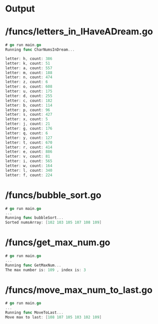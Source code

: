Output
===

# /funcs/letters_in_IHaveADream.go

```go
# go run main.go
Running func CharNumsInDream...

letter: h, count: 386
letter: k, count: 51
letter: a, count: 557
letter: m, count: 188
letter: n, count: 474
letter: z, count: 6
letter: o, count: 608
letter: u, count: 175
letter: d, count: 255
letter: c, count: 182
letter: b, count: 114
letter: p, count: 96
letter: s, count: 427
letter: x, count: 5
letter: j, count: 21
letter: g, count: 176
letter: q, count: 6
letter: y, count: 127
letter: t, count: 670
letter: r, count: 414
letter: e, count: 886
letter: v, count: 81
letter: i, count: 565
letter: w, count: 164
letter: l, count: 340
letter: f, count: 224
```

# /funcs/bubble_sort.go

```go
# go run main.go
...
Running func bubbleSort...
Sorted numsArray: [102 103 105 107 108 109]
```

# /funcs/get_max_num.go

```go
# go run main.go
...
Running func GetMaxNum...
The max number is: 109 , index is: 3
```

# /funcs/move_max_num_to_last.go

```go
# go run main.go
...
Running func MoveToLast...
Move max to last: [108 107 105 103 102 109]
```
